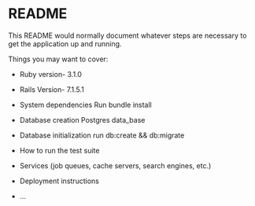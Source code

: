 # README

This README would normally document whatever steps are necessary to get the
application up and running.

Things you may want to cover:

* Ruby version- 3.1.0

* Rails Version- 7.1.5.1

* System dependencies Run bundle install

* Database creation  Postgres data_base

* Database initialization run db:create && db:migrate

* How to run the test suite

* Services (job queues, cache servers, search engines, etc.)

* Deployment instructions

* ...
